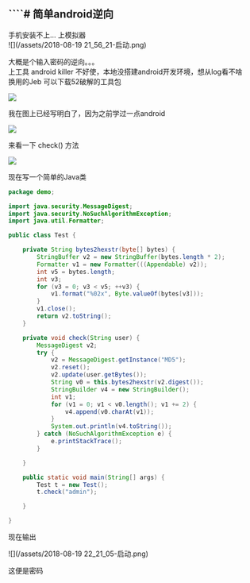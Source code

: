 ## \`\`\`\`\# 简单android逆向

手机安装不上... 上模拟器  
![](/assets/2018-08-19 21_56_21-启动.png)

大概是个输入密码的逆向。。。  
上工具 android killer 不好使，本地没搭建android开发环境，想从log看不啥  
换用的Jeb 可以下载52破解的工具包

![](/assets/20180819220404.png)

我在图上已经写明白了，因为之前学过一点android

![](/assets/20180819221602.png)

来看一下 check\(\) 方法

![](/assets/20180819221839.png)

现在写一个简单的Java类

```java
package demo;

import java.security.MessageDigest;
import java.security.NoSuchAlgorithmException;
import java.util.Formatter;

public class Test {

    private String bytes2hexstr(byte[] bytes) {
        StringBuffer v2 = new StringBuffer(bytes.length * 2);
        Formatter v1 = new Formatter(((Appendable) v2));
        int v5 = bytes.length;
        int v3;
        for (v3 = 0; v3 < v5; ++v3) {
            v1.format("%02x", Byte.valueOf(bytes[v3]));
        }
        v1.close();
        return v2.toString();
    }

    private void check(String user) {
        MessageDigest v2;
        try {
            v2 = MessageDigest.getInstance("MD5");
            v2.reset();
            v2.update(user.getBytes());
            String v0 = this.bytes2hexstr(v2.digest());
            StringBuilder v4 = new StringBuilder();
            int v1;
            for (v1 = 0; v1 < v0.length(); v1 += 2) {
                v4.append(v0.charAt(v1));
            }
            System.out.println(v4.toString());
        } catch (NoSuchAlgorithmException e) {
            e.printStackTrace();
        }

    }

    public static void main(String[] args) {
        Test t = new Test();
        t.check("admin");

    }

}
```

现在输出

![](/assets/2018-08-19 22_21_05-启动.png)

这便是密码

